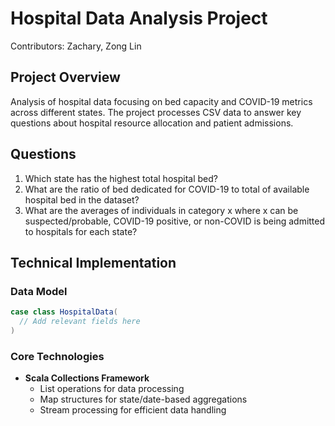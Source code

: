 # Hospital Data Analysis Project
Contributors: Zachary, Zong Lin

## Project Overview
Analysis of hospital data focusing on bed capacity and COVID-19 metrics across different states. The project processes CSV data to answer key questions about hospital resource allocation and patient admissions.

## Questions
1. Which state has the highest total hospital bed?
2. What are the ratio of bed dedicated for COVID-19 to total of available hospital bed in the dataset?
3. What are the averages of individuals in category x where x can be suspected/probable, COVID-19 positive, or non-COVID is being admitted to hospitals for each state?


## Technical Implementation

### Data Model
```scala
case class HospitalData(
  // Add relevant fields here
)
```

### Core Technologies
- **Scala Collections Framework**
    - List operations for data processing
    - Map structures for state/date-based aggregations
    - Stream processing for efficient data handling

